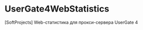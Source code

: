 UserGate4WebStatistics
======================

[SoftProjects] Web-статистика для прокси-сервера UserGate 4
